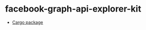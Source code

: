 # facebook-graph-api-explorer-kit

* [Cargo package](https://crates.io/crates/facebook-graph-api-explorer-kit)
